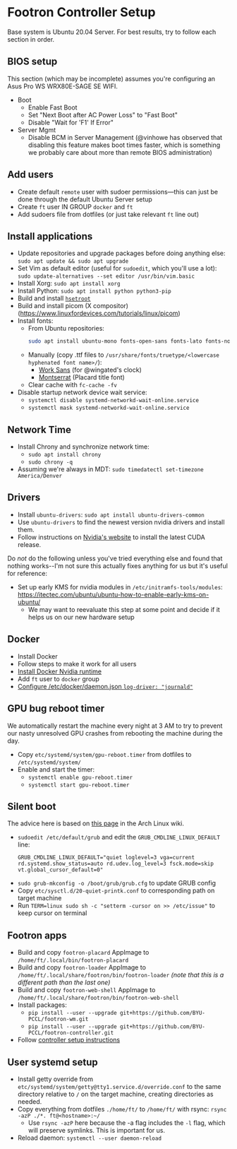 # Footron Controller Setup

Base system is Ubuntu 20.04 Server. For best results, try to follow each section in order.

## BIOS setup

This section (which may be incomplete) assumes you're configuring an Asus Pro WS WRX80E-SAGE SE WIFI.

- Boot
  - Enable Fast Boot
  - Set "Next Boot after AC Power Loss" to "Fast Boot"
  - Disable "Wait for 'F1' If Error"
- Server Mgmt
  - Disable BCM in Server Management (@vinhowe has observed that disabling this feature makes boot times faster, which is something we probably care about more than remote BIOS administration)

## Add users

- Create default `remote` user with sudoer permissions—this can just be done through the default Ubuntu Server setup
- Create `ft` user IN GROUP `docker` and `ft`
- Add sudoers file from dotfiles (or just take relevant `ft` line out)

## Install applications

- Update repositories and upgrade packages before doing anything else: `sudo apt update && sudo apt upgrade`
- Set Vim as default editor (useful for `sudoedit`, which you'll use a lot): `sudo update-alternatives --set editor /usr/bin/vim.basic`
- Install Xorg: `sudo apt install xorg`
- Install Python: `sudo apt install python python3-pip`
- Build and install [`hsetroot`](https://github.com/himdel/hsetroot)
- Build and install picom (X compositor) (https://www.linuxfordevices.com/tutorials/linux/picom)
- Install fonts:
  - From Ubuntu repositories:
    ```sh
    sudo apt install ubuntu-mono fonts-open-sans fonts-lato fonts-noto-cjk fonts-ubuntu ttf-dejavu-core ttf-liberation fonts-noto-color-emoji
    ```
  - Manually (copy .ttf files to `/usr/share/fonts/truetype/<lowercase hyphenated font name>/`):
    - [Work Sans](https://fonts.google.com/specimen/Work+Sans) (for @wingated's clock)
    - [Montserrat](https://fonts.google.com/specimen/Montserrat) (Placard title font)
  - Clear cache with `fc-cache -fv`
- Disable startup network device wait service:
  - `systemctl disable systemd-networkd-wait-online.service`
  - `systemctl mask systemd-networkd-wait-online.service`


## Network Time

- Install Chrony and synchronize network time:
  - `sudo apt install chrony`
  - `sudo chrony -q`
- Assuming we're always in MDT: `sudo timedatectl set-timezone America/Denver`

## Drivers

- Install `ubuntu-drivers`: `sudo apt install ubuntu-drivers-common`
- Use `ubuntu-drivers` to find the newest version nvidia drivers and install them.
- Follow instructions on [Nvidia's website](https://developer.nvidia.com/cuda-downloads?target_os=Linux&target_arch=x86_64&Distribution=Ubuntu&target_version=20.04&target_type=deb_local)
  to install the latest CUDA release.

Do _not_ do the following unless you've tried everything else and found that nothing works--I'm not sure this actually fixes anything for us but it's useful for reference:

- Set up early KMS for nvidia modules in `/etc/initramfs-tools/modules`: https://itectec.com/ubuntu/ubuntu-how-to-enable-early-kms-on-ubuntu/
  - We may want to reevaluate this step at some point and decide if it helps us on our new hardware setup

## Docker

- Install Docker
- Follow steps to make it work for all users
- [Install Docker Nvidia runtime](https://docs.nvidia.com/datacenter/cloud-native/container-toolkit/install-guide.html)
- Add `ft` user to `docker` group
- [Configure /etc/docker/daemon.json `log-driver: "journald"`](https://docs.docker.com/config/containers/logging/configure/)

## GPU bug reboot timer

We automatically restart the machine every night at 3 AM to try to prevent our nasty
unresolved GPU crashes from rebooting the machine during the day.

- Copy `etc/systemd/system/gpu-reboot.timer` from dotfiles to `/etc/systemd/system/`
- Enable and start the timer:
  - `systemctl enable gpu-reboot.timer`
  - `systemctl start gpu-reboot.timer`

## Silent boot

The advice here is based on [this page](https://wiki.archlinux.org/title/Silent_boot) in the Arch Linux wiki.

- `sudoedit /etc/default/grub` and edit the `GRUB_CMDLINE_LINUX_DEFAULT` line:
  ```
  GRUB_CMDLINE_LINUX_DEFAULT="quiet loglevel=3 vga=current rd.systemd.show_status=auto rd.udev.log_level=3 fsck.mode=skip vt.global_cursor_default=0"
  ```
- `sudo grub-mkconfig -o /boot/grub/grub.cfg` to update GRUB config
- Copy `etc/sysctl.d/20-quiet-printk.conf` to corresponding path on target machine
- Run `TERM=linux sudo sh -c "setterm -cursor on >> /etc/issue"` to keep cursor on terminal

## Footron apps

- Build and copy `footron-placard` AppImage to `/home/ft/.local/bin/footron-placard`
- Build and copy `footron-loader` AppImage to `/home/ft/.local/share/footron/bin/footron-loader` _(note that this is a different path than the last one)_
- Build and copy `footron-web-shell` AppImage to `/home/ft/.local/share/footron/bin/footron-web-shell`
- Install packages:
  - `pip install --user --upgrade git+https://github.com/BYU-PCCL/footron-wm.git`
  - `pip install --user --upgrade git+https://github.com/BYU-PCCL/footron-controller.git`
- Follow [controller setup instructions](https://github.com/BYU-PCCL/footron-controller/blob/main/README.md)

## User systemd setup

- Install getty override from `etc/systemd/system/getty@tty1.service.d/override.conf` to the same directory relative to `/` on the target machine, creating directories as needed.
- Copy everything from dotfiles `./home/ft/` to `/home/ft/` with rsync: `rsync -azP ./*. ft@<hostname>:~/`
  - Use `rsync -azP` here because the -a flag includes the `-l` flag, which will preserve symlinks. This is important for us.
- Reload daemon: `systemctl --user daemon-reload`
